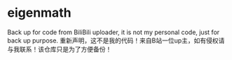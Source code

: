# eigenmath
Back up for code from BiliBili uploader, it is not my personal code, just for back up purpose.
重新声明，这不是我的代码！来自B站一位up主，如有侵权请与我联系！该仓库只是为了方便备份！

